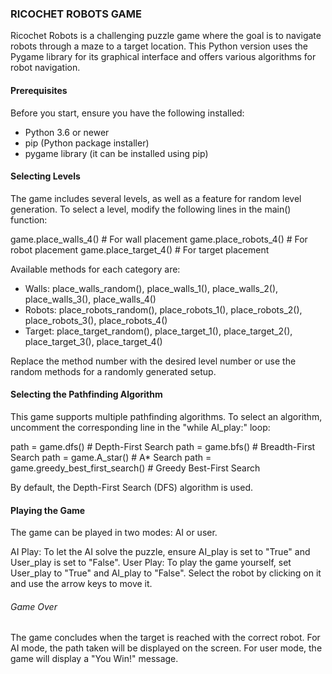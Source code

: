 ### RICOCHET ROBOTS GAME ###
Ricochet Robots is a challenging puzzle game where the goal is to navigate robots through a maze to a target location. This Python version uses the Pygame library for its graphical interface and offers various algorithms for robot navigation.

#### Prerequisites ####
Before you start, ensure you have the following installed:

- Python 3.6 or newer
- pip (Python package installer)
- pygame library (it can be installed using pip)

#### Selecting Levels ####
The game includes several levels, as well as a feature for random level generation. To select a level, modify the following lines in the main() function:

game.place_walls_4()  # For wall placement
game.place_robots_4()  # For robot placement
game.place_target_4()  # For target placement

Available methods for each category are:

- Walls: place_walls_random(), place_walls_1(), place_walls_2(), place_walls_3(), place_walls_4()
- Robots: place_robots_random(), place_robots_1(), place_robots_2(), place_robots_3(), place_robots_4()
- Target: place_target_random(), place_target_1(), place_target_2(), place_target_3(), place_target_4()

Replace the method number with the desired level number or use the random methods for a randomly generated setup.

#### Selecting the Pathfinding Algorithm ####
This game supports multiple pathfinding algorithms. To select an algorithm, uncomment the corresponding line in the "while AI_play:" loop:

path = game.dfs()  # Depth-First Search
path = game.bfs()  # Breadth-First Search
path = game.A_star()  # A* Search
path = game.greedy_best_first_search()  # Greedy Best-First Search

By default, the Depth-First Search (DFS) algorithm is used.

#### Playing the Game ####
The game can be played in two modes: AI or user.

AI Play: To let the AI solve the puzzle, ensure AI_play is set to "True" and User_play is set to "False".
User Play: To play the game yourself, set User_play to "True" and AI_play to "False". Select the robot by clicking on it and use the arrow keys to move it.

###### Game Over ######
The game concludes when the target is reached with the correct robot. For AI mode, the path taken will be displayed on the screen. For user mode, the game will display a "You Win!" message.
